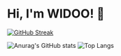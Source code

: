 # Hi, I'm WIDOO! 👋
[![GitHub Streak](http://github-readme-streak-stats.herokuapp.com?user=WLDOO)](https://git.io/streak-stats)

![Anurag's GitHub stats](https://github-readme-stats.vercel.app/api?username=WLDOO&show_icons=true&theme=radical)  ![Top Langs](https://github-readme-stats.vercel.app/api/top-langs/?username=WLDOO&hide_progress=true)
